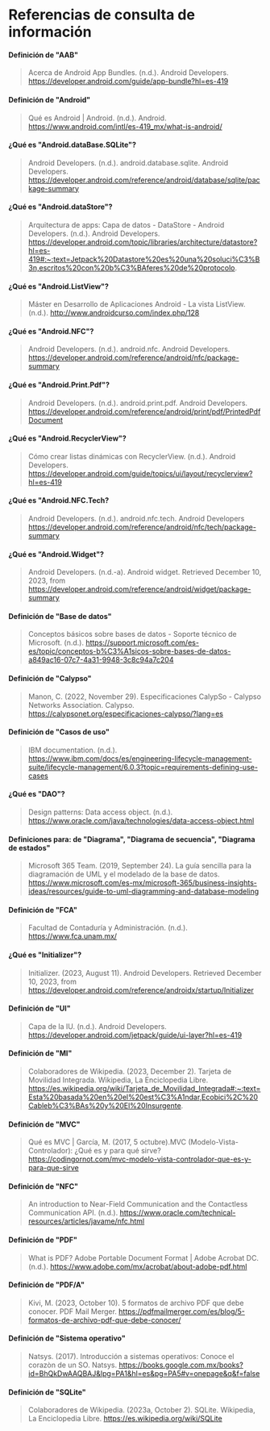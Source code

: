 # Referencias de consulta de información

#### Definición de "AAB" 
>Acerca de Android App Bundles. (n.d.). Android Developers. https://developer.android.com/guide/app-bundle?hl=es-419
 
#### Definición de "Android"
>Qué es Android | Android. (n.d.). Android. https://www.android.com/intl/es-419_mx/what-is-android/

#### ¿Qué es "Android.dataBase.SQLite"?
> Android Developers. (n.d.). android.database.sqlite. Android Developers. https://developer.android.com/reference/android/database/sqlite/package-summary

#### ¿Qué es "Android.dataStore"?
> Arquitectura de apps: Capa de datos - DataStore - Android Developers. (n.d.). Android Developers. https://developer.android.com/topic/libraries/architecture/datastore?hl=es-419#:~:text=Jetpack%20Datastore%20es%20una%20soluci%C3%B3n,escritos%20con%20b%C3%BAferes%20de%20protocolo.

#### ¿Qué es "Android.ListView"?
> Máster en Desarrollo de Aplicaciones Android - La vista ListView. (n.d.). http://www.androidcurso.com/index.php/128

#### ¿Qué es "Android.NFC"?
> Android Developers. (n.d.). android.nfc. Android Developers. https://developer.android.com/reference/android/nfc/package-summary

#### ¿Qué es "Android.Print.Pdf"?
> Android Developers. (n.d.). android.print.pdf. Android Developers. https://developer.android.com/reference/android/print/pdf/PrintedPdfDocument

#### ¿Qué es "Android.RecyclerView"?
> Cómo crear listas dinámicas con RecyclerView. (n.d.). Android Developers. https://developer.android.com/guide/topics/ui/layout/recyclerview?hl=es-419

#### ¿Qué es "Android.NFC.Tech?
> Android Developers. (n.d.). android.nfc.tech. Android Developers https://developer.android.com/reference/android/nfc/tech/package-summary

#### ¿Qué es "Android.Widget"?
> Android Developers. (n.d.-a). Android widget. Retrieved December 10, 2023, from https://developer.android.com/reference/android/widget/package-summary

#### Definición de "Base de datos"
>Conceptos básicos sobre bases de datos - Soporte técnico de Microsoft. (n.d.). https://support.microsoft.com/es-es/topic/conceptos-b%C3%A1sicos-sobre-bases-de-datos-a849ac16-07c7-4a31-9948-3c8c94a7c204

#### Definición de "Calypso"
> Manon, C. (2022, November 29). Especificaciones CalypSo - Calypso Networks Association. Calypso. https://calypsonet.org/especificaciones-calypso/?lang=es

#### Definición de "Casos de uso"
> IBM documentation. (n.d.). https://www.ibm.com/docs/es/engineering-lifecycle-management-suite/lifecycle-management/6.0.3?topic=requirements-defining-use-cases

#### ¿Qué es "DAO"?
> Design patterns: Data access object. (n.d.). https://www.oracle.com/java/technologies/data-access-object.html

#### Definiciones para: de "Diagrama", "Diagrama de secuencia", "Diagrama de estados"
> Microsoft 365 Team. (2019, September 24). La guía sencilla para la diagramación de UML y el modelado de la base de datos. https://www.microsoft.com/es-mx/microsoft-365/business-insights-ideas/resources/guide-to-uml-diagramming-and-database-modeling

#### Definición de "FCA"
>Facultad de Contaduría y Administración. (n.d.). https://www.fca.unam.mx/

#### ¿Qué es "Initializer"?
> Initializer. (2023, August 11). Android Developers. Retrieved December 10, 2023, from https://developer.android.com/reference/androidx/startup/Initializer

#### Definición de "UI"
> Capa de la IU. (n.d.). Android Developers. https://developer.android.com/jetpack/guide/ui-layer?hl=es-419

#### Definición de "MI"
> Colaboradores de Wikipedia. (2023, December 2). Tarjeta de Movilidad Integrada. Wikipedia, La Enciclopedia Libre. https://es.wikipedia.org/wiki/Tarjeta_de_Movilidad_Integrada#:~:text=Esta%20basada%20en%20el%20est%C3%A1ndar,Ecobici%2C%20Cableb%C3%BAs%20y%20El%20Insurgente.

#### Definición de "MVC"
>Qué es MVC | García, M. (2017, 5 octubre).MVC (Modelo-Vista-Controlador): ¿Qué es y para qué sirve? https://codingornot.com/mvc-modelo-vista-controlador-que-es-y-para-que-sirve

#### Definición de "NFC"
> An introduction to Near-Field Communication and the Contactless Communication API. (n.d.). https://www.oracle.com/technical-resources/articles/javame/nfc.html

#### Definición de "PDF"
> What is PDF? Adobe Portable Document Format | Adobe Acrobat DC. (n.d.). https://www.adobe.com/mx/acrobat/about-adobe-pdf.html

#### Definición de "PDF/A"
> Kivi, M. (2023, October 10). 5 formatos de archivo PDF que debe conocer. PDF Mail Merger. https://pdfmailmerger.com/es/blog/5-formatos-de-archivo-pdf-que-debe-conocer/

#### Definición de "Sistema operativo"
> Natsys. (2017). Introducción a sistemas operativos: Conoce el corazòn de un SO. Natsys. https://books.google.com.mx/books?id=BhQkDwAAQBAJ&lpg=PA1&hl=es&pg=PA5#v=onepage&q&f=false

#### Definición de "SQLite"
>Colaboradores de Wikipedia. (2023a, October 2). SQLite. Wikipedia, La Enciclopedia Libre. https://es.wikipedia.org/wiki/SQLite